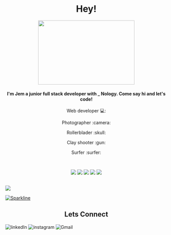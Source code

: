 <h1 align="center">Hey!</h1>

<div align="center">
<img src="https://media.giphy.com/media/1AiqIlg1Jfl2tgGzYf/giphy.gif" width="300" height="200">
</div>

<h4 align="center">I'm Jem a junior full stack developer with _ Nology.
    Come say hi and let's code!</h3>

<div align="center"> 
  <p>Web developer 💻:</p> 
  <p>Photographer :camera: </p> 
  <p>Rollerblader :skull:</p> 
  <p>Clay shooter :gun: </p>
  <p>Surfer :surfer:</p>
</div>
<br>
<p align='center' >
    <img src="https://img.shields.io/badge/React-20232A?style=for-the-badge&logo=react&logoColor=61DAFB" />
    <img src="https://img.shields.io/badge/JavaScript-F7DF1E?style=for-the-badge&logo=javascript&logoColor=black" />
    <img src="https://img.shields.io/badge/Node.js-43853D?style=for-the-badge&logo=node.js&logoColor=white" />
    <img src="https://img.shields.io/badge/Sass-CC6699?style=for-the-badge&logo=sass&logoColor=white" />
    <img src="https://img.shields.io/badge/MySQL-00000F?style=for-the-badge&logo=mysql&logoColor=white" />
</p>
<br>
<a href="https://github.com/jemzzz16">
	<img align="center" src="https://github-readme-stats.vercel.app/api?username=jemzzz16&show_icons=true&theme=dark" />
</a>


[![Sparkline](https://stars.medv.io/Naereen/badges.svg)](https://stars.medv.io/Naereen/badges)

<h2 align="center">Lets Connect</h2>
<img align="center" alt="linkedIn" src="https://img.shields.io/badge/LinkedIn-0077B5?style=for-the-badge&logo=linkedin&logoColor=white" href="https://www.linkedin.com/in/jemma-holmes-14b89a10a/"> 

<img align="center" alt="instagram" src="https://img.shields.io/badge/Instagram-E4405F?style=for-the-badge&logo=instagram&logoColor=white" href="https://www.instagram.com/jemma.j.photography/"> 

<img align="center" alt="Gmail" src="https://img.shields.io/badge/Gmail-D14836?style=for-the-badge&logo=gmail&logoColor=white" href="jemmaholmes16@gmail.com">
